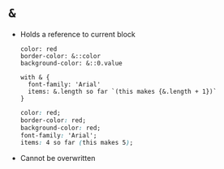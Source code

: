 `&`
===

- Holds a reference to current block

  ~~~ lay
  color: red
  border-color: &::color
  background-color: &::0.value

  with & {
    font-family: 'Arial'
    items: &.length so far `(this makes {&.length + 1})`
  }
  ~~~

  ~~~ css
  color: red;
  border-color: red;
  background-color: red;
  font-family: 'Arial';
  items: 4 so far (this makes 5);
  ~~~

- Cannot be overwritten

